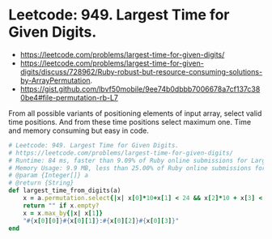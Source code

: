 # Leetcode: 949. Largest Time for Given Digits.

- https://leetcode.com/problems/largest-time-for-given-digits/
- https://leetcode.com/problems/largest-time-for-given-digits/discuss/728962/Ruby-robust-but-resource-consuming-solutions-by-ArrayPermutation.
- https://gist.github.com/lbvf50mobile/9ee74b0dbbb7006678a7cf137c380be4#file-permutation-rb-L7

From all possible variants of positioning elements of input array, select valid time positions. And from these time positions select maximum one.
Time and memory consuming but easy in code.

```Ruby
# Leetcode: 949. Largest Time for Given Digits.
# https://leetcode.com/problems/largest-time-for-given-digits/
# Runtime: 84 ms, faster than 9.09% of Ruby online submissions for Largest Time for Given Digits.
# Memory Usage: 9.9 MB, less than 25.00% of Ruby online submissions for Largest Time for Given Digits.
# @param {Integer[]} a
# @return {String}
def largest_time_from_digits(a)
    x = a.permutation.select{|x| x[0]*10+x[1] < 24 && x[2]*10 + x[3] < 59}.map{|x| [x,60*(x[0]*10+x[1]) + x[2]*10+x[3]]}
    return "" if x.empty?
    x = x.max_by{|x| x[1]}
    "#{x[0][0]}#{x[0][1]}:#{x[0][2]}#{x[0][3]}"
end
```
